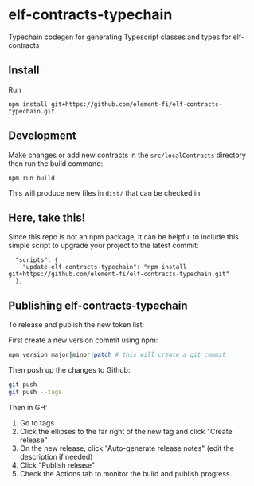 # elf-contracts-typechain
Typechain codegen for generating Typescript classes and types for elf-contracts

## Install
Run 

```
npm install git+https://github.com/element-fi/elf-contracts-typechain.git
```

## Development

Make changes or add new contracts in the `src/localContracts` directory then run the build command:
```
npm run build
```

This will produce new files in `dist/` that can be checked in.

## Here, take this!
Since this repo is not an npm package, it can be helpful to include this simple script to upgrade your project to the latest commit:

```
  "scripts": {
    "update-elf-contracts-typechain": "npm install git+https://github.com/element-fi/elf-contracts-typechain.git"
  },
```

## Publishing elf-contracts-typechain
To release and publish the new token list:

First create a new version commit using npm: 
```bash
npm version major|minor|patch # this will create a git commit
```
Then push up the changes to Github:
```bash
git push
git push --tags
```

Then in GH:

1. Go to tags
2. Click the ellipses to the far right of the new tag and click "Create release"
3. On the new release, click "Auto-generate release notes" (edit the description if needed)
4. Click "Publish release"
5. Check the Actions tab to monitor the build and publish progress.
